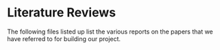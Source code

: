 # **Literature Reviews**  
The following files listed up list the various reports on the papers that we have referred to for building our project.
